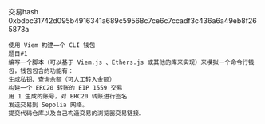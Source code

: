 交易hash 0xbdbc31742d095b4916341a689c59568c7ce6c7ccadf3c436a6a49eb8f265873a
```
使用 Viem 构建一个 CLI 钱包
题目#1
编写一个脚本（可以基于 Viem.js 、Ethers.js 或其他的库来实现）来模拟一个命令行钱包，钱包包含的功能有：
生成私钥、查询余额（可人工转入金额）
构建一个 ERC20 转账的 EIP 1559 交易
用 1 生成的账号，对 ERC20 转账进行签名
发送交易到 Sepolia 网络。
提交代码仓库以及自己构造交易的浏览器交易链接。
```
